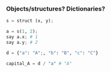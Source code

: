 ### Objects/structures? Dictionaries?

```py
s = struct (x, y);

a = s(1, 2);
say a.x; # 1
say a.y; # 2

d = {"a": "A";, "b": "B", "c": "C"}

capital_A = d / "a" # "A"
```
